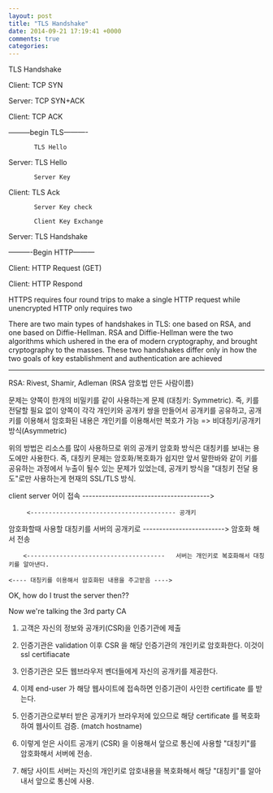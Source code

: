 ```yaml
---
layout: post
title: "TLS Handshake"
date: 2014-09-21 17:19:41 +0000
comments: true
categories:
---
```

TLS Handshake

Client: TCP SYN

Server: TCP SYN+ACK

Client: TCP ACK

———begin TLS———-

           TLS Hello

Server: TLS Hello

           Server Key

Client: TLS Ack

           Server Key check

           Client Key Exchange

Server: TLS Handshake

———-Begin HTTP———

Client: HTTP Request (GET)

Client: HTTP Respond


HTTPS requires four round trips to make a single HTTP request while unencrypted HTTP only requires two


There are two main types of handshakes in TLS: one based on RSA, and one based on Diffie-Hellman. RSA and Diffie-Hellman were the two algorithms which ushered in the era of modern cryptography, and brought cryptography to the masses. These two handshakes differ only in how the two goals of key establishment and authentication are achieved

---
RSA: Rivest, Shamir, Adleman (RSA 암호법 만든 사람이름)

문제는 양쪽이 한개의 비밀키를 같이 사용하는게 문제 (대칭키: Symmetric). 즉, 키를 전달할 필요 없이 양쪽이 각각 개인키와 공개키 쌍을 만들어서 공개키를 공유하고, 공개키를 이용해서 암호화된 내용은 개인키를 이용해서만 복호가 가능 => 비대칭키/공개키 방식(Asymmetric)

위의 방법은 리소스를 많이 사용하므로 위의 공개키 암호화 방식은 대칭키를 보내는 용도에만 사용한다. 즉, 대칭키 문제는 암호화/복호화가 쉽지만 앞서 말한바와 같이 키를 공유하는 과정에서 누출이 될수 있는 문제가 있었는데, 공개키 방식을 "대칭키 전달 용도"로만 사용하는게 현재의 SSL/TLS 방식.

client                                             server
어이 접속 --------------------------------------->

         <---------------------------------------- 공개키

암호화할때 사용할
대칭키를 서버의 공개키로 ------------------------->
암호화 해서 전송

        <--------------------------------------   서버는 개인키로 복호화해서 대칭키를 알아낸다.

    <---- 대칭키를 이용해서 암호화된 내용을 주고받음 ---->



OK, how do I trust the server then?? 

Now we're talking the 3rd party CA

1. 고객은 자신의 정보와 공개키(CSR)을 인증기관에 제출
2. 인증기관은 validation 이후 CSR 을 해당 인증기관의 개인키로 암호화한다. 이것이 ssl certifiacate
3. 인증기관은 모든 웹브라우저 벤더들에게 자신의 공개키를 제공한다.

4. 이제 end-user 가 해당 웹사이트에 접속하면 인증기관이 사인한 certificate 를 받는다.
5. 인증기관으로부터 받은 공개키가 브라우저에 있으므로 해당 certificate 를 복호화하여 웹사이트 검증. (match hostname)
6. 이렇게 얻은 사이트 공개키 (CSR) 을 이용해서 앞으로 통신에 사용할 "대칭키"를 암호화해서 서버에 전송.
7. 해당 사이트 서버는 자신의 개인키로 암호내용을 복호화해서 해당 "대칭키"를 알아내서 앞으로 통신에 사용.






